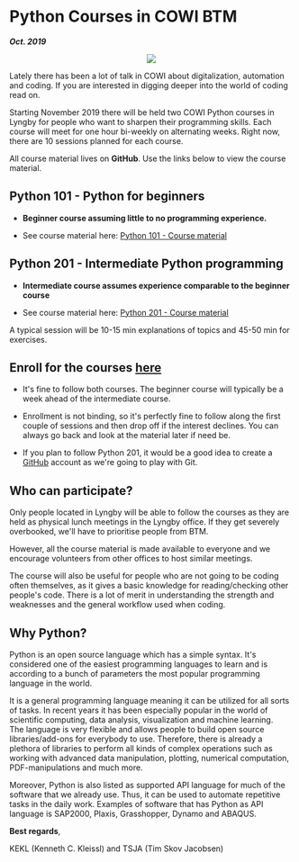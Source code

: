 
# Python Courses in COWI BTM
***Oct. 2019***

<div style="text-align:center"><img src="https://www.python.org/static/community_logos/python-logo-master-v3-TM.png" /></div>

Lately there has been a lot of talk in COWI about digitalization, automation and coding. If you are interested in digging deeper into the world of coding read on.

Starting November 2019 there will be held two COWI Python courses in Lyngby for people who want to sharpen their programming skills. Each course will meet for one hour bi-weekly on alternating weeks. Right now, there are 10 sessions planned for each course.

All course material lives on **GitHub**. Use the links below to view the course material.

## Python 101 - Python for beginners

  * **Beginner course assuming little to no programming experience.**

  * See course material here: [Python 101 - Course material](https://python-crash-course.github.io/Python101/)

## Python 201 - Intermediate Python programming

* **Intermediate course assumes experience comparable to the beginner course**

* See course material here: [Python 201 - Course material](https://python-crash-course.github.io/Python201/)

A typical session will be 10-15 min explanations of topics and 45-50 min for exercises.

## Enroll for the courses [here](http://www.cowiportal.com/com/c000919/_layouts/15/listform.aspx?PageType=8&ListId=%7b35200A22-3290-4197-93AF-A6E8978210F7%7d&RootFolder=)

* It's fine to follow both courses. The beginner course will typically be a week ahead of the intermediate course.

* Enrollment is not binding, so it's perfectly fine to follow along the first couple of sessions and then drop off if the interest declines. You can always go back and look at the material later if need be.

* If you plan to follow Python 201, it would be a good idea to create a [GitHub](https://github.com/) account as we're going to play with Git.

## Who can participate?
Only people located in Lyngby will be able to follow the courses as they are held as physical lunch meetings in the Lyngby office. If they get severely overbooked, we'll have to prioritise people from BTM. 

However, all the course material is made available to everyone and we encourage volunteers from other offices to host similar meetings.

The course will also be useful for people who are not going to be coding often themselves, as it gives a basic knowledge for reading/checking other people's code. There is a lot of merit in understanding the strength and weaknesses and the general workflow used when coding.

## Why Python?
Python is an open source language which has a simple syntax. It's considered one of the easiest programming languages to learn and is according to a bunch of parameters the most popular programming language in the world.

It is a general programming language meaning it can be utilized for all sorts of tasks. In recent years it has been especially popular in the world of scientific computing, data analysis, visualization and machine learning.  
The language is very flexible and allows people to build open source libraries/add-ons for everybody to use. Therefore, there is already a plethora of libraries to perform all kinds of complex operations such as working with advanced data manipulation, plotting, numerical computation, PDF-manipulations and much more.

Moreover, Python is also listed as supported API language for much of the software that we already use. Thus, it can be used to automate repetitive tasks in the daily work.
Examples of software that has Python as API language is SAP2000, Plaxis, Grasshopper, Dynamo and ABAQUS.

**Best regards**,

KEKL (Kenneth C. Kleissl) and TSJA (Tim Skov Jacobsen)

